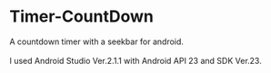 # Timer-CountDown
A countdown timer with a seekbar for android.<br></br>
I used Android Studio Ver.2.1.1 with Android API 23 and SDK Ver.23.
